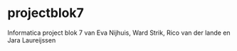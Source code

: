 # projectblok7
Informatica project blok 7 van Eva Nijhuis, Ward Strik, Rico van der lande en Jara Laureijssen
